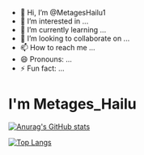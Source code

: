 - 👋 Hi, I’m @MetagesHailu1
- 👀 I’m interested in ...
- 🌱 I’m currently learning ...
- 💞️ I’m looking to collaborate on ...
- 📫 How to reach me ...
- 😄 Pronouns: ...
- ⚡ Fun fact: ...

<!---
MetagesHailu1/MetagesHailu1 is a ✨ special ✨ repository because its `README.md` (this file) appears on your GitHub profile.
You can click the Preview link to take a look at your changes.
--->

#  I'm Metages_Hailu

[![Anurag's GitHub stats](https://github-readme-stats.vercel.app/api?username=MetagesHailu1&show_icons=true)](https://github.com/MetagesHailu1/github-readme-stats&show_icons=true)

[![Top Langs](https://github-readme-stats.vercel.app/api/top-langs/?username=MetagesHailu1)](https://github.com/MetagesHailu1/github-readme-stats)

